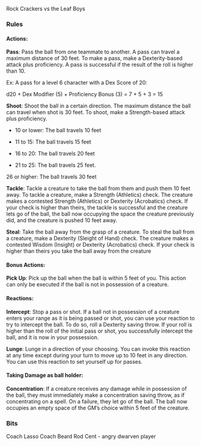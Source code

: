 Rock Crackers vs the Leaf Boys

### Rules
#### Actions:
**Pass**: 
Pass the ball from one teammate to another. A pass can travel a maximum distance of 30 feet. To make a pass, make a Dexterity-based attack plus proficiency. A pass is successful if the result of the roll is higher than 10.

Ex: A pass for a level 6 character with a Dex Score of 20:

d20 + Dex Modifier (5) + Proficiency Bonus (3) = 7 + 5 + 3 = 15

**Shoot**: 
Shoot the ball in a certain direction. The maximum distance the ball can travel when shot is 30 feet. To shoot, make a Strength-based attack plus proficiency.

- 10 or lower: The ball travels 10 feet
    
- 11 to 15: The ball travels 15 feet
    
- 16 to 20: The ball travels 20 feet
    
- 21 to 25: The ball travels 25 feet.
    

26 or higher: The ball travels 30 feet

**Tackle**: 
Tackle a creature to take the ball from them and push them 10 feet away. To tackle a creature, make a Strength (Athletics) check. The creature makes a contested Strength (Athletics) or Dexterity (Acrobatics) check. If your check is higher than theirs, the tackle is successful and the creature lets go of the ball, the ball now occupying the space the creature previously did, and the creature is pushed 10 feet away.



**Steal**: Take the ball away from the grasp of a creature. To steal the ball from a creature, make a Dexterity (Sleight of Hand) check. The creature makes a contested Wisdom (Insight) or Dexterity (Acrobatics) check. If your check is higher than theirs you take the ball away from the creature

#### Bonus Actions:
**Pick Up**: Pick up the ball when the ball is within 5 feet of you. This action can only be executed if the ball is not in possession of a creature.

#### Reactions:
**Intercept**: Stop a pass or shot. If a ball not in possession of a creature enters your range as it is being passed or shot, you can use your reaction to try to intercept the ball. To do so, roll a Dexterity saving throw. If your roll is higher than the roll of the initial pass or shot, you successfully intercept the ball, and it is now in your possession.

**Lunge**: 
Lunge in a direction of your choosing. You can invoke this reaction at any time except during your turn to move up to 10 feet in any direction. You can use this reaction to set yourself up for passes.

#### Taking Damage as ball holder:
**Concentration**: 
If a creature receives any damage while in possession of the ball, they must immediately make a concentration saving throw, as if concentrating on a spell. On a failure, they let go of the ball. The ball now occupies an empty space of the GM’s choice within 5 feet of the creature.

### Bits
Coach Lasso
Coach Beard
Rod Cent - angry dwarven player


